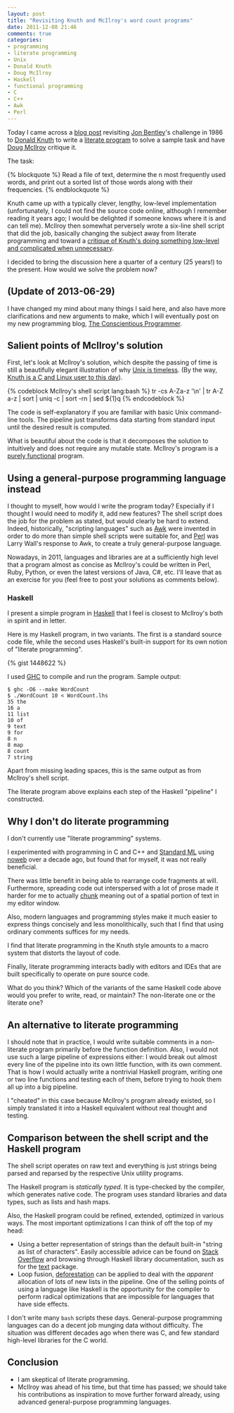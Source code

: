 ```yaml
---
layout: post
title: "Revisiting Knuth and McIlroy's word count programs"
date: 2011-12-08 21:46
comments: true
categories:
- programming
- literate programming
- Unix
- Donald Knuth
- Doug McIlroy
- Haskell
- functional programming
- C
- C++
- Awk
- Perl
---
```

Today I came across a [blog post](http://www.leancrew.com/all-this/2011/12/more-shell-less-egg/) revisiting [Jon Bentley](http://en.wikipedia.org/wiki/Jon_Bentley)'s challenge in 1986 to [Donald Knuth](http://www-cs-staff.stanford.edu/~uno/) to write a [literate program](http://en.wikipedia.org/wiki/Literate_programming) to solve a sample task and have [Doug McIlroy](http://www.cs.dartmouth.edu/~doug/) critique it.

The task:

{% blockquote %}
Read a file of text, determine the n most frequently used words, and print out a sorted list of those words along with their frequencies.
{% endblockquote %}

Knuth came up with a typically clever, lengthy, low-level implementation (unfortunately, I could not find the source code online, although I remember reading it years ago; I would be delighted if someone knows where it is and can tell me). McIlroy then somewhat perversely wrote a six-line shell script that did the job, basically changing the subject away from literate programming and toward a [critique of Knuth's doing something low-level and complicated when unnecessary](http://www.princeton.edu/~hos/mike/transcripts/mcilroy.htm).

I decided to bring the discussion here a quarter of a century (25 years!) to the present. How would we solve the problem now?

## (Update of 2013-06-29)

I have changed my mind about many things I said here, and also have more clarifications and new arguments to make, which I will eventually post on my new programming blog, [The Conscientious Programmer](http://ConscientiousProgrammer.com/).

<!--more-->

## Salient points of McIlroy's solution

First, let's look at McIlroy's solution, which despite the passing of time is still a beautifully elegant illustration of why [Unix is timeless](/blog/2011/10/13/why-dennis-ritchie-is-important/). (By the way, [Knuth is a C and Linux user to this day](http://www.informit.com/articles/article.aspx?p=1193856)).

{% codeblock McIlroy's shell script lang:bash %}
tr -cs A-Za-z '\n' |
tr A-Z a-z |
sort |
uniq -c |
sort -rn |
sed ${1}q
{% endcodeblock %}

The code is self-explanatory if you are familiar with basic Unix command-line tools. The pipeline just transforms data starting from standard input until the desired result is computed.

What is beautiful about the code is that it decomposes the solution to intuitively and does not require any mutable state. McIlroy's program is a [purely functional](http://en.wikipedia.org/wiki/Purely_functional) program.

## Using a general-purpose programming language instead

I thought to myself, how would I write the program today? Especially if I thought I would need to modify it, add new features? The shell script does the job for the problem as stated, but would clearly be hard to extend. Indeed, historically, "scripting languages" such as [Awk](http://en.wikipedia.org/wiki/AWK) were invented in order to do more than simple shell scripts were suitable for, and [Perl](http://www.perl.org/) was Larry Wall's response to Awk, to create a truly general-purpose language.

Nowadays, in 2011, languages and libraries are at a sufficiently high level that a program almost as concise as McIlroy's could be written in Perl, Ruby, Python, or even the latest versions of Java, C#, etc. I'll leave that as an exercise for you (feel free to post your solutions as comments below).

### Haskell

I present a simple program in [Haskell](http://www.haskell.org/) that I feel is closest to McIlroy's both in spirit and in letter.

Here is my Haskell program, in two variants. The first is a standard source code file, while the second uses Haskell's built-in support for its own notion of "literate programming".

{% gist 1448622 %}

I used [GHC](http://www.haskell.org/ghc/) to compile and run the program.  Sample output:

``` console
$ ghc -O6 --make WordCount
$ ./WordCount 10 < WordCount.lhs 
35 the
16 a
11 list
10 of
9 text
9 for
8 n
8 map
8 count
7 string
```

Apart from missing leading spaces, this is the same output as from McIlroy's shell script.

The literate program above explains each step of the Haskell "pipeline" I constructed.

## Why I don't do literate programming

I don't currently use "literate programming" systems.

I experimented with programming in C and C++ and [Standard ML](http://en.wikipedia.org/wiki/Standard_ML) using [noweb](http://www.cs.tufts.edu/~nr/noweb/) over a decade ago, but found that for myself, it was not really beneficial.

There was little benefit in being able to rearrange code fragments at will. Furthermore, spreading code out interspersed with a lot of prose made it harder for me to actually [chunk](http://en.wikipedia.org/wiki/Chunking_\(psychology\)) meaning out of a spatial portion of text in my editor window.

Also, modern languages and programming styles make it much easier to express things concisely and less monolithically, such that I find that using ordinary comments suffices for my needs.

I find that literate programming in the Knuth style amounts to a macro system that distorts the layout of code.

Finally, literate programming interacts badly with editors and IDEs that are built specifically to operate on pure source code.

What do you think? Which of the variants of the same Haskell code above would you prefer to write, read, or maintain? The non-literate one or the literate one? 

## An alternative to literate programming

I should note that in practice, I would write suitable comments in a non-literate program primarily before the function definition. Also, I would not use such a large pipeline of expressions either: I would break out almost every line of the pipeline into its own little function, with its own comment. That is how I would actually write a nontrivial Haskell program, writing one or two line functions and testing each of them, before trying to hook them all up into a big pipeline.

I "cheated" in this case because McIlroy's program already existed, so I simply translated it into a Haskell equivalent without real thought and testing.

## Comparison between the shell script and the Haskell program

The shell script operates on raw text and everything is just strings being parsed and reparsed by the respective Unix utility programs.

The Haskell program is *statically typed*. It is type-checked by the compiler, which generates native code. The program uses standard libraries and data types, such as lists and hash maps.

Also, the Haskell program could be refined, extended, optimized in various ways. The most important optimizations I can think of off the top of my head:

- Using a better representation of strings than the default built-in "string as list of characters". Easily accessible advice can be found on [Stack Overflow](http://stackoverflow.com/questions/576213/efficient-string-implementation-in-haskell) and browsing through Haskell library documentation, such as for the [text](http://hackage.haskell.org/cgi-bin/hackage-scripts/package/text) package.
- Loop fusion, [deforestation](http://en.wikipedia.org/wiki/Deforestation_\(computer_science\)) can be applied to deal with the *apparent* allocation of lots of new lists in the pipeline. One of the selling points of using a language like Haskell is the opportunity for the compiler to perform radical optimizations that are impossible for languages that have side effects.

I don't write many `bash` scripts these days. General-purpose programming languages can do a decent job munging data without difficulty. The situation was different decades ago when there was C, and few standard high-level libraries for the C world.

## Conclusion

- I am skeptical of literate programming.
- McIlroy was ahead of his time, but that time has passed; we should take his contributions as inspiration to move further forward already, using advanced general-purpose programming languages.
